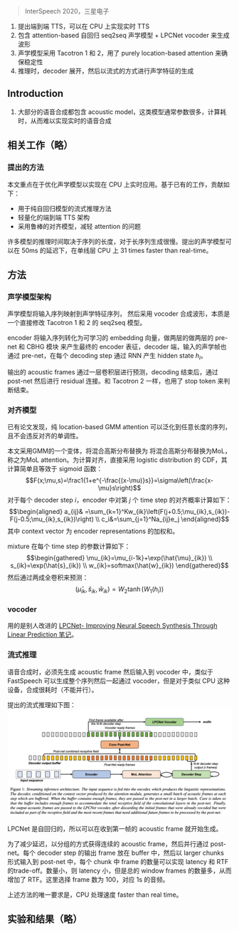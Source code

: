 > InterSpeech 2020，三星电子

1. 提出端到端 TTS，可以在 CPU 上实现实时 TTS
2. 包含 attention-based 自回归 seq2seq 声学模型 +  LPCNet vocoder 来生成波形
3. 声学模型采用 Tacotron 1 和 2，用了 purely location-based attention 来确保稳定性
4. 推理时，decoder 展开，然后以流式的方式进行声学特征的生成

## Introduction

1. 大部分的语音合成都包含  acoustic model，这类模型通常参数很多，计算耗时，从而难以实现实时的语音合成

## 相关工作（略）

### 提出的方法

本文重点在于优化声学模型以实现在 CPU 上实时应用。基于已有的工作，贡献如下：
+ 用于纯自回归模型的流式推理方法
+ 轻量化的端到端 TTS 架构
+ 采用鲁棒的对齐模型，减轻 attention 的问题

许多模型的推理时间取决于序列的长度，对于长序列生成很慢。提出的声学模型可以在 50ms 的延迟下，在单线层 CPU 上 31 times faster than real-time。

## 方法

### 声学模型架构

声学模型将输入序列映射到声学特征序列， 然后采用 vocoder 合成波形，本质是一个直接修改 Tacotron 1 和 2 的 seq2seq 模型。

encoder 将输入序列转化为可学习的 embedding 向量，做两层的做两层的 pre-net 和 CBHG 模块 来产生最终的 encoder 表征，decoder 端，输入的声学帧也通过  pre-net，在每个 decoding step 通过 RNN 产生 hidden state $h_i$。

输出的 acoustic frames 通过一层卷积层进行预测，decoding 结束后，通过 post-net 然后进行 residual 连接。和 Tacotron 2 一样，也用了 stop token 来判断结束。

### 对齐模型

已有论文发现，纯 location-based GMM attention 可以泛化到任意长度的序列，且不会违反对齐的单调性。

本文采用GMM的一个变体，将混合高斯分布替换为 将混合高斯分布替换为MoL，称之为MoL attention。为计算对齐，直接采用 logistic distribution 的 CDF，其计算简单且等效于 sigmoid 函数：
 $$F(x;\mu,s)=\frac1{1+e^{-\frac{(x-\mu)}s}}=\sigma\left(\frac{x-\mu}s\right)$$ 对于每个 decoder step $i$，encoder 中对第 $j$ 个 time step 的对齐概率计算如下：
 $$\begin{aligned}
a_{ij}& =\sum_{k=1}^Kw_{ik}\left(F(j+0.5;\mu_{ik},s_{ik})-F(j-0.5;\mu_{ik},s_{ik})\right)  \\
 c_i&=\sum_{j=1}^Na_{ij}e_j 
\end{aligned}$$
其中 context vector 为 encoder representations 的加权和。

mixture 在每个 time step 的参数计算如下：
$$\begin{gathered}
\mu_{ik}=\mu_{i-1k}+\exp(\hat{\mu}_{ik}) \\
s_{ik}=\exp(\hat{s}_{ik}) \\
w_{ik}=softmax(\hat{w}_{ik}) 
\end{gathered}$$
然后通过两成全卷积来预测：
$$(\hat{\mu}_{ik},\hat{s}_{ik},\hat{w}_{ik})=W_2\tanh(W_1(h_i))$$

### vocoder 

用的是别人改进的 [LPCNet- Improving Neural Speech Synthesis Through Linear Prediction 笔记](../LPCNet-%20Improving%20Neural%20Speech%20Synthesis%20Through%20Linear%20Prediction%20笔记.md)。

### 流式推理

语音合成时，必须先生成 acoustic frame 然后输入到 vocoder 中，类似于 FastSpeech 可以生成整个序列然后一起通过 vocoder，但是对于类似 CPU 这种设备，合成很耗时（不能并行）。

提出的流式推理如下图：
![](image/Pasted%20image%2020240123214629.png)

LPCNet 是自回归的，所以可以在收到第一帧的 acoustic frame 就开始生成。

为了减少延迟，以分组的方式获得连续的 acoustic frame，然后并行通过 post-net。每个 decoder step 的输出 frame 放在 buffer 中，然后以 larger chunks 形式输入到 post-net 中，每个 chunk 中 frame 的数量可以实现 latency 和 RTF 的trade-off。数量小，则 latency 小，但是总的 window frames 的数量多，从而增加了 RTF。这里选择 frame 数为 100，对应 1s 的音频。

上述方法的唯一要求是，CPU 处理速度 faster than real time。

## 实验和结果（略）
